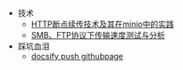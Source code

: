 - 技术
  - [HTTP断点续传技术及其在minio中的实践](report/HTTP_Range/HTTP_Range.md)
  - [SMB、FTP协议下传输速度测试与分析](report/SMBvsFTP/SMBvsFTP.md)
- 踩坑血泪
  - [docsify push githubpage](fuck/docsify_push_githubpage.md)